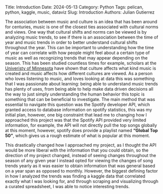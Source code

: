 Title: Introduction
Date: 2024-05-13
Category: Python
Tags: pelican, python, kaggle, music, dataviz
Slug: Introduction
Authors: Julian Gutierrez

The association between music and culture is an idea that has been around for centuries, music is one of the closest ties associated with cultural norms and views. One way that cultural shifts and norms can be viewed is by analyzing music trends, to see if there is an association between the time of year and music trends in order to better understand cultural shifts throughout the year. This can be important to understanding how the time of year can correlate with how people might feel about a certain type of music as well as recognizing trends that may appear depending on the season. This has been studied countless times for example, scholars at the [Univeristy of Minnesota](https://open.lib.umn.edu/mediaandculture/chapter/6-3-the-reciprocal-nature-of-music-and-culture/#:~:text=For%20example%2C%20policies%20on%20immigration,people%20feel%20about%20those%20policies.) have shown that culture affects what kind music is created and music affects how different cultures are viewed. As a person who loves listening to music, and loves looking at data this was something that I was passionate about learning: being able to understand music trends has plenty of uses, from being able to help make data driven decisions all the way to just simply understanding the human behavior this topic is something that can be beneficial to investigate. The main method that was essential to navigate this question was the Spotify developer API, which granted access to database information on spotify statistics, this was my initial plan, however, one big constraint that lead me to changing how I approached this project was that the Spotify API provided very limited information, for example, the API will not directly pull the top songs globally at this moment, however, spotify does provide a playlist named **“Global Top 50”**, which gives us a rough estimate of what is popular at this moment. 

This drastically changed how I approached my project, as I thought the API would be more liberal with the information that you could obtain, so the direction of my project changed, instead of seeing changes throughout the season of any given year I instead opted for viewing the changes of song trends yearly as it was easier to obtain information that was general based on a year span as opposed to monthly. However, the biggest defining factor in how I analyzed the trends was finding a kaggle data that correlated exactly what I was looking for, and through scraping and visualizing through a curated spreadsheet, I was able to notice interesting trends.
